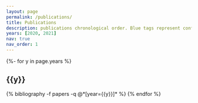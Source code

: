 ```yaml
---
layout: page
permalink: /publications/
title: Publications
description: publications chronological order. Blue tags represent conference papers, pink journal papers, and gray represent currently unpublished work.
years: [2020, 2021]
nav: true
nav_order: 1
---
```

<!-- _pages/publications.md -->
<div class="publications">

{%- for y in page.years %}
  <h2 class="year">{{y}}</h2>
  {% bibliography -f papers -q @*[year={{y}}]* %}
{% endfor %}

</div>
